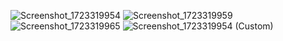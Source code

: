 ![Screenshot_1723319954](https://github.com/user-attachments/assets/18f54b5c-f5b4-4922-82cf-aafb1ad5774a)
![Screenshot_1723319959](https://github.com/user-attachments/assets/8919aa56-89c6-4f2c-aad5-c35bfa8d3d21)
![Screenshot_1723319965](https://github.com/user-attachments/assets/d3212576-0a6f-4118-a4dd-53d748960d17)
![Screenshot_1723319954 (Custom)](https://github.com/user-attachments/assets/a1a70725-972c-4063-9219-de8ddf0607d3)
